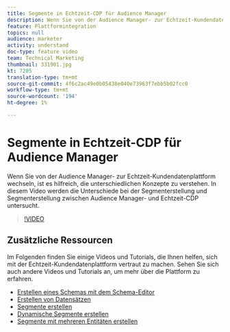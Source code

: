 ```yaml
---
title: Segmente in Echtzeit-CDP für Audience Manager
description: Wenn Sie von der Audience Manager- zur Echtzeit-Kundendatenplattform wechseln, ist es hilfreich, die unterschiedlichen Konzepte zu verstehen. In diesem Video werden die Unterschiede bei der Segmenterstellung und Segmenterstellung zwischen Audience Manager- und Echtzeit-CDP untersucht.
feature: Plattformintegration
topics: null
audience: marketer
activity: understand
doc-type: feature video
team: Technical Marketing
thumbnail: 331901.jpg
kt: 7205
translation-type: tm+mt
source-git-commit: 4f6c2ac49e0b05438e040e73963f7ebb5b02fcc0
workflow-type: tm+mt
source-wordcount: '194'
ht-degree: 1%

---
```



# Segmente in Echtzeit-CDP für Audience Manager

Wenn Sie von der Audience Manager- zur Echtzeit-Kundendatenplattform wechseln, ist es hilfreich, die unterschiedlichen Konzepte zu verstehen. In diesem Video werden die Unterschiede bei der Segmenterstellung und Segmenterstellung zwischen Audience Manager- und Echtzeit-CDP untersucht.

>[!VIDEO](https://video.tv.adobe.com/v/331901/?quality=12&learn=on)

## Zusätzliche Ressourcen

Im Folgenden finden Sie einige Videos und Tutorials, die Ihnen helfen, sich mit der Echtzeit-Kundendatenplattform vertraut zu machen. Sehen Sie sich auch andere Videos und Tutorials an, um mehr über die Plattform zu erfahren.

* [Erstellen eines Schemas mit dem Schema-Editor](https://experienceleague.adobe.com/docs/experience-platform/xdm/tutorials/create-schema-ui.html?lang=en#getting-started)
* [Erstellen von Datensätzen](https://experienceleague.adobe.com/docs/platform-learn/getting-started-for-data-architects-and-data-engineers/create-datasets.html?lang=en#permissions-required)
* [Segmente erstellen](https://experienceleague.adobe.com/docs/platform-learn/tutorials/segments/create-segments.html?lang=en#segments)
* [Dynamische Segmente erstellen](https://experienceleague.adobe.com/docs/platform-learn/tutorials/segments/create-dynamic-segments.html?lang=en#segments)
* [Segmente mit mehreren Entitäten erstellen](https://experienceleague.adobe.com/docs/platform-learn/tutorials/segments/create-multi-entity-segments.html?lang=en#segments)
